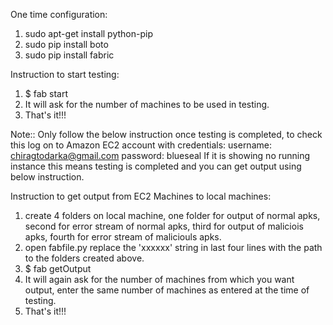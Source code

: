 One time configuration:
1. sudo apt-get install python-pip
2. sudo pip install boto
3. sudo pip install fabric

Instruction to start testing:
1. $ fab start
2. It will ask for the number of machines to be used in testing.
3. That's it!!!

Note:: Only follow the below instruction once testing is completed, to check this log on to Amazon EC2 account with credentials:
username: chiragtodarka@gmail.com
password: blueseal
If it is showing no running instance this means testing is completed and you can get output using below instruction.

Instruction to get output from EC2 Machines to local machines:
1. create 4 folders on local machine, one folder for output of normal apks, second for error stream of normal apks, third for output of maliciois apks, fourth for error stream of maliciouls apks.
2. open fabfile.py replace the 'xxxxxx' string in last four lines with the path to the folders created above.
3. $ fab getOutput
4. It will again ask for the number of machines from which you want output, enter the same number of machines as entered at the time of testing.
5. That's it!!!
